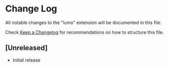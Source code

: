 # Change Log

All notable changes to the "lumo" extension will be documented in this file.

Check [Keep a Changelog](http://keepachangelog.com/) for recommendations on how to structure this file.

## [Unreleased]

- Initial release

